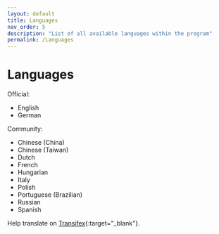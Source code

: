 ```yaml
---
layout: default
title: Languages
nav_order: 5
description: "List of all available languages within the program"
permalink: /Languages
---
```


# Languages

Official:
- English
- German

Community:
- Chinese (China)
- Chinese (Taiwan)
- Dutch
- French
- Hungarian
- Italy
- Polish
- Portuguese (Brazilian)
- Russian
- Spanish


Help translate on [Transifex](https://www.transifex.com/BornToBeRoot/NETworkManager){:target="_blank"}.